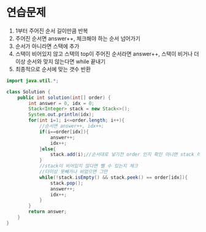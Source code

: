 # 연습문제
1. 1부터 주어진 순서 길이만큼 반복
2. 주어진 순서면 answer++, 체크해야 하는 순서 넘어가기
3. 순서가 아니라면 스택에 추가
4. 스택이 비어있지 않고 스택의 top이 주어진 순서라면 answer++, 스택이 비거나 더이상 순서와 맞지 않는다면 while 끝내기
5. 최종적으로 순서에 맞는 갯수 반환


```java
import java.util.*;

class Solution {
    public int solution(int[] order) {
        int answer = 0, idx = 0;
        Stack<Integer> stack = new Stack<>();
        System.out.println(idx);
        for(int i=1; i<=order.length; i++){
            //순서면 answer++, idx++;
            if(i==order[idx]){
                answer++;
                idx++;
            }else{
                stack.add(i);//순서대로 넣기전 order 인지 확인 아니면 stack 에 넣기
            }
            //stack이 비어있지 않다면 뺄 수 있는지 체크
            //더이상 못빼거나 비었으면 그만
            while(!stack.isEmpty() && stack.peek() == order[idx]){
                stack.pop();
                answer++;
                idx++;
            }            
        }
        return answer;
    }
}
```
